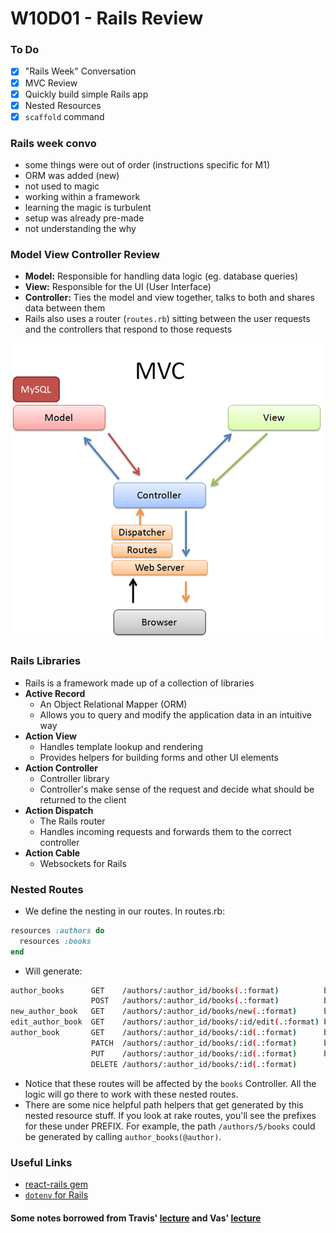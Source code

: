 # W10D01 - Rails Review

### To Do
- [x] "Rails Week" Conversation
- [x] MVC Review
- [x] Quickly build simple Rails app
- [x] Nested Resources
- [x] `scaffold` command

### Rails week convo
* some things were out of order (instructions specific for M1)
* ORM was added (new)
* not used to magic
* working within a framework
* learning the magic is turbulent
* setup was already pre-made
* not understanding the why

### Model View Controller Review
- **Model:** Responsible for handling data logic (eg. database queries)
- **View:** Responsible for the UI (User Interface)
- **Controller:** Ties the model and view together, talks to both and shares data between them
- Rails also uses a router (`routes.rb`) sitting between the user requests and the controllers that respond to those requests

![MVC Diagram](https://raw.githubusercontent.com/tborsa/LighthouseLabs/master/lectures/Week7/Day3/Lecture/assets/mvc-rails.png)

### Rails Libraries
- Rails is a framework made up of a collection of libraries
- **Active Record**
  - An Object Relational Mapper (ORM)
  - Allows you to query and modify the application data in an intuitive way
- **Action View**
  - Handles template lookup and rendering
  - Provides helpers for building forms and other UI elements
- **Action Controller**
  - Controller library
  - Controller's make sense of the request and decide what should be returned to the client
- **Action Dispatch**
  - The Rails router
  - Handles incoming requests and forwards them to the correct controller
- **Action Cable**
  - Websockets for Rails

### Nested Routes
* We define the nesting in our routes. In routes.rb:

```ruby
resources :authors do
  resources :books
end
```

* Will generate:

```sh
author_books      GET    /authors/:author_id/books(.:format)          books#index
                  POST   /authors/:author_id/books(.:format)          books#create
new_author_book   GET    /authors/:author_id/books/new(.:format)      books#new
edit_author_book  GET    /authors/:author_id/books/:id/edit(.:format) books#edit
author_book       GET    /authors/:author_id/books/:id(.:format)      books#show
                  PATCH  /authors/:author_id/books/:id(.:format)      books#update
                  PUT    /authors/:author_id/books/:id(.:format)      books#update
                  DELETE /authors/:author_id/books/:id(.:format) 
```

* Notice that these routes will be affected by the `books` Controller. All the logic will go there to work with these nested routes.
* There are some nice helpful path helpers that get generated by this nested resource stuff. If you look at rake routes, you'll see the prefixes for these under PREFIX. For example, the path `/authors/5/books` could be generated by calling `author_books(@author)`.

### Useful Links
- [react-rails gem](https://github.com/reactjs/react-rails)
- [`dotenv` for Rails](https://github.com/bkeepers/dotenv)

#### Some notes borrowed from Travis' [lecture](https://github.com/tborsa/lectures/blob/master/week10/day1/notes.md) and Vas' [lecture](https://web.compass.lighthouselabs.ca/activities/433/lectures/3022)
